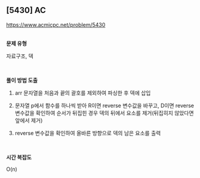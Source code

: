 ## [5430] AC

https://www.acmicpc.net/problem/5430
<br>
<br>

**문제 유형**

자료구조, 덱

<br>

**풀이 방법 도출**

1. arr 문자열을 처음과 끝의 괄호를 제외하여 파싱한 후 덱에 삽입

2. 문자열 p에서 함수를 하나씩 받아 R이면 reverse 변수값을 바꾸고, D이면 reverse 변수값을 확인하여 순서가 뒤집힌 경우 덱의 뒤에서 요소를 제거(뒤집히지 않았다면 앞에서 제거)

3. reverse 변수값을 확인하여 올바른 방향으로 덱의 남은 요소를 출력

<br>

**시간 복잡도**

O(n)